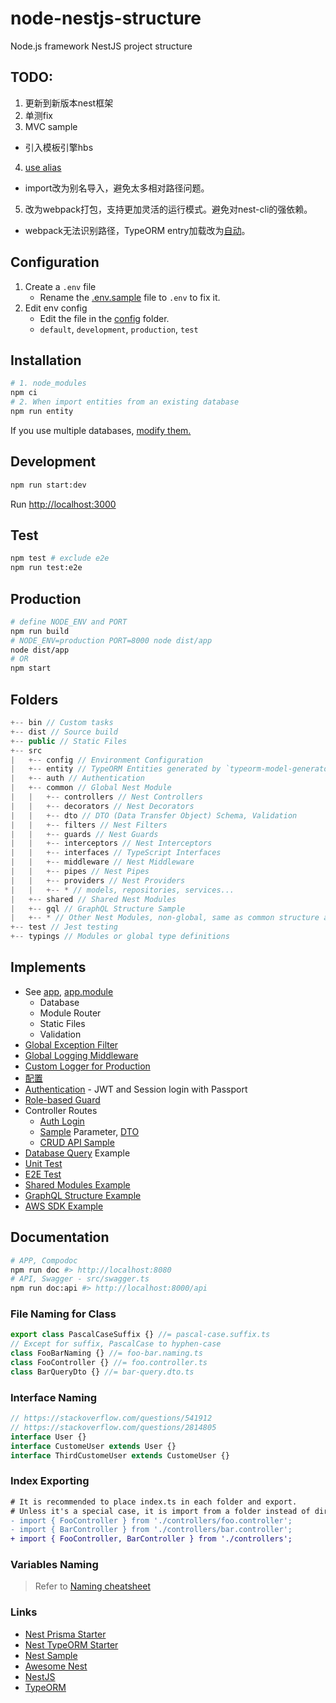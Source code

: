 # node-nestjs-structure

Node.js framework NestJS project structure

## TODO:

1. 更新到新版本nest框架
2. 单测fix
3. MVC sample
- 引入模板引擎hbs
4. [use alias](https://medium.com/slackernoon/use-typescript-aliases-to-clean-up-your-import-statements-7210b7ec2af1)
- import改为别名导入，避免太多相对路径问题。
5. 改为webpack打包，支持更加灵活的运行模式。避免对nest-cli的强依赖。
- webpack无法识别路径，TypeORM entry加载改为[自动](https://docs.nestjs.com/techniques/database#auto-load-entities)。


## Configuration

1. Create a `.env` file
    - Rename the [.env.sample](.env.sample) file to `.env` to fix it.
2. Edit env config
    - Edit the file in the [config](src/config) folder.
    - `default`, `development`, `production`, `test`

## Installation

```sh
# 1. node_modules
npm ci
# 2. When import entities from an existing database
npm run entity
```

If you use multiple databases, [modify them.](bin/entity.js#L45)

## Development

```sh
npm run start:dev
```

Run [http://localhost:3000](http://localhost:3000)

## Test

```sh
npm test # exclude e2e
npm run test:e2e
```

## Production

```sh
# define NODE_ENV and PORT
npm run build
# NODE_ENV=production PORT=8000 node dist/app
node dist/app
# OR
npm start
```

## Folders

```js
+-- bin // Custom tasks
+-- dist // Source build
+-- public // Static Files
+-- src
|   +-- config // Environment Configuration
|   +-- entity // TypeORM Entities generated by `typeorm-model-generator` module
|   +-- auth // Authentication
|   +-- common // Global Nest Module
|   |   +-- controllers // Nest Controllers
|   |   +-- decorators // Nest Decorators
|   |   +-- dto // DTO (Data Transfer Object) Schema, Validation
|   |   +-- filters // Nest Filters
|   |   +-- guards // Nest Guards
|   |   +-- interceptors // Nest Interceptors
|   |   +-- interfaces // TypeScript Interfaces
|   |   +-- middleware // Nest Middleware
|   |   +-- pipes // Nest Pipes
|   |   +-- providers // Nest Providers
|   |   +-- * // models, repositories, services...
|   +-- shared // Shared Nest Modules
|   +-- gql // GraphQL Structure Sample
|   +-- * // Other Nest Modules, non-global, same as common structure above
+-- test // Jest testing
+-- typings // Modules or global type definitions
```

## Implements

- See [app](src/app.ts), [app.module](src/app.module.ts)
  - Database
  - Module Router
  - Static Files
  - Validation
- [Global Exception Filter](src/common/filters/exceptions.filter.ts)
- [Global Logging Middleware](src/common/middleware/logger.middleware.ts)
- [Custom Logger for Production](src/common/providers/logger.service.ts)
- [配置](src/config)
- [Authentication](src/auth) - JWT and Session login with Passport
- [Role-based Guard](src/common/guards/roles.guard.ts)
- Controller Routes
  - [Auth Login](src/base/controllers/auth.controller.ts)
  - [Sample](src/sample/controllers/sample.controller.ts) Parameter, [DTO](src/sample/dto/sample.dto.ts)
  - [CRUD API Sample](src/sample/controllers/crud.controller.ts)
- [Database Query](src/sample/providers/database.service.ts) Example
- [Unit Test](src/sample/providers/crud.service.spec.ts)
- [E2E Test](test/e2e)
- [Shared Modules Example](src/shared)
- [GraphQL Structure Example](src/gql)
- [AWS SDK Example](src/aws)

## Documentation

```sh
# APP, Compodoc
npm run doc #> http://localhost:8080
# API, Swagger - src/swagger.ts
npm run doc:api #> http://localhost:8000/api
```

### File Naming for Class

```ts
export class PascalCaseSuffix {} //= pascal-case.suffix.ts
// Except for suffix, PascalCase to hyphen-case
class FooBarNaming {} //= foo-bar.naming.ts
class FooController {} //= foo.controller.ts
class BarQueryDto {} //= bar-query.dto.ts
```

### Interface Naming

```ts
// https://stackoverflow.com/questions/541912
// https://stackoverflow.com/questions/2814805
interface User {}
interface CustomeUser extends User {}
interface ThirdCustomeUser extends CustomeUser {}
```

### Index Exporting

```diff
# It is recommended to place index.ts in each folder and export.
# Unless it's a special case, it is import from a folder instead of directly from a file.
- import { FooController } from './controllers/foo.controller';
- import { BarController } from './controllers/bar.controller';
+ import { FooController, BarController } from './controllers';
```

### Variables Naming

> Refer to [Naming cheatsheet](https://github.com/kettanaito/naming-cheatsheet)

### Links

- [Nest Prisma Starter](https://github.com/CatsMiaow/nestjs-prisma-starter)
- [Nest TypeORM Starter](https://github.com/CatsMiaow/nestjs-typeorm-starter)
- [Nest Sample](https://github.com/nestjs/nest/tree/master/sample)
- [Awesome Nest](https://github.com/juliandavidmr/awesome-nestjs)
- [NestJS](https://docs.nestjs.com)
- [TypeORM](https://typeorm.io)
